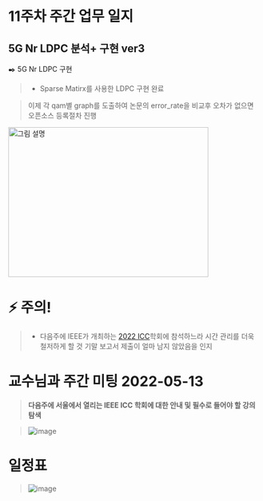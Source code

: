 # 11주차 주간 업무 일지 
## 5G Nr LDPC 분석+ 구현 ver3
✒️  5G Nr LDPC 구현 
> + Sparse Matirx를 사용한 LDPC 구현 완료   

> 이제 각 qam별 graph를 도출하여 논문의 error_rate을 비교후 오차가 없으면 오픈소스 등록절차 진행 
<img src="https://user-images.githubusercontent.com/45085563/170337961-36dbf8e2-0687-4ce7-9391-5881756560b5.png" width="400" height="300" alt="그림 설명" />




# ⚡  주의!
> + 다음주에 IEEE가 개최하는 [2022 ICC](https://icc2022.ieee-icc.org/)학회에 참석하느라 시간 관리를 더욱 철저하게 할 것
> 기말 보고서 제출이 얼마 남지 않았음을 인지


# 교수님과 주간 미팅 2022-05-13
> **다음주에 서울에서 열리는 IEEE ICC 학회에 대한 안내 및 필수로 들어야 할 강의 탐색**

> ![image](https://user-images.githubusercontent.com/45085563/170332922-9126cf32-c5c3-4259-9aef-530d36365b44.png)
# 일정표 
>  ![image](https://user-images.githubusercontent.com/45085563/170336869-4100bb76-e434-46b3-911e-e63f551062a3.png)
